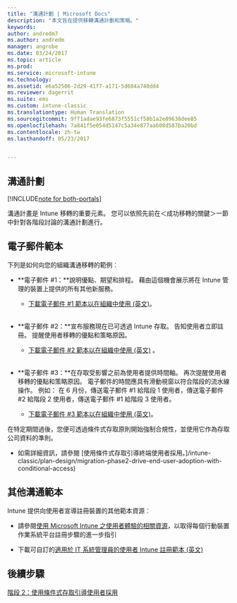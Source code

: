 ```yaml
---
title: "溝通計劃 | Microsoft Docs"
description: "本文旨在提供移轉溝通計劃和策略。"
keywords: 
author: andredm7
ms.author: andredm
manager: angrobe
ms.date: 03/24/2017
ms.topic: article
ms.prod: 
ms.service: microsoft-intune
ms.technology: 
ms.assetid: e6a52506-2d29-41f7-a171-5d684a740dd4
ms.reviewer: dagerrit
ms.suite: ems
ms.custom: intune-classic
ms.translationtype: Human Translation
ms.sourcegitcommit: 9ff1adae93fe6873f5551cf58b1a2e89638dee85
ms.openlocfilehash: 7a841f5e054d5147c5a34e877aa608d587ba20bd
ms.contentlocale: zh-tw
ms.lasthandoff: 05/23/2017


---
```


## <a name="communication-plan"></a>溝通計劃

[!INCLUDE[note for both-portals](../includes/note-for-both-portals.md)]

溝通計畫是 Intune 移轉的重要元素。 您可以依照先前在＜成功移轉的關鍵＞一節中針對各階段討論的溝通計劃進行。

## <a name="e-mail-templates"></a>電子郵件範本

下列是如何向您的組織溝通移轉的範例︰

-   **電子郵件 \#1：**說明優點、期望和排程。 藉由這個機會展示將在 Intune 管理的裝置上提供的所有其他新服務。

    -   [下載電子郵件 \#1 範本以在組織中使用 (英文)](https://gallery.technet.microsoft.com/Intune-migration-guide-end-e3209b35)。
<br></br>

-   **電子郵件 \#2：**宣布服務現在已可透過 Intune 存取。 告知使用者立即註冊。 提醒使用者移轉的優點和策略原因。

    -   [下載電子郵件 \#2 範本以在組織中使用 (英文)](https://gallery.technet.microsoft.com/Intune-migration-guide-end-a9d25eb5)
。<br></br>

-   **電子郵件 \#3：**在存取受影響之前為使用者提供時間軸。 再次提醒使用者移轉的優點和策略原因。 電子郵件的時間應具有滑動視窗以符合階段的流水線操作。 例如： 在 6 月份，傳送電子郵件 \#1 給階段 1 使用者，傳送電子郵件 \#2 給階段 2 使用者，傳送電子郵件 \#1 給階段 3 使用者。

    -   [下載電子郵件 \#3 範本以在組織中使用 (英文)](https://gallery.technet.microsoft.com/Intune-migration-guide-end-831521b5)。

在特定期間過後，您便可透過條件式存取原則開始強制合規性，並使用它作為存取公司資料的準則。

-   如需詳細資訊，請參閱 [使用條件式存取引導終端使用者採用。]/intune-classic/plan-design/migration-phase2-drive-end-user-adoption-with-conditional-access)

## <a name="additional-communication-templates"></a>其他溝通範本

Intune 提供向使用者宣導註冊裝置的其他範本資源︰

-   請參閱[使用 Microsoft Intune 之使用者體驗的相關資源](/intune-classic/deploy-use/what-to-tell-your-end-users-about-using-microsoft-intune)，以取得每個行動裝置作業系統平台註冊步驟的進一步指引

-   下載可自訂的[適用於 IT 系統管理員的使用者 Intune 註冊範本 (英文)](https://gallery.technet.microsoft.com/End-user-Intune-enrollment-55dfd64a)

## <a name="next-steps"></a>後續步驟

[階段 2：使用條件式存取引導使用者採用](/intune-classic/plan-design/migration-phase2-drive-end-user-adoption-with-conditional-access)

